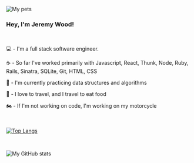 <!-- <img src="./animals-for-git.tif" alt="animals" width="600"/> -->

![My pets](https://github.com/J5Wood/J5Wood/blob/main/animals-for-git.tif?raw=true)
<br />

### Hey, I'm Jeremy Wood!

<br />

:computer: - I'm a full stack software engineer.

:coffee: - So far I've worked primarily with Javascript, React, Thunk, Node, Ruby, Rails, Sinatra, SQLite, Git, HTML, CSS

:construction_worker: - I'm currently practicing data structures and algorithms

:bento: - I love to travel, and I travel to eat food

:motorcycle: - If I'm not working on code, I'm working on my motorcycle

<br />

[![Top Langs](https://github-readme-stats.vercel.app/api/top-langs/?username=J5Wood&layout=compact)](https://github.com/anuraghazra/github-readme-stats)

<br />

![My GitHub stats](https://github-readme-stats.vercel.app/api?username=J5Wood&show_icons=true&theme=dark)

